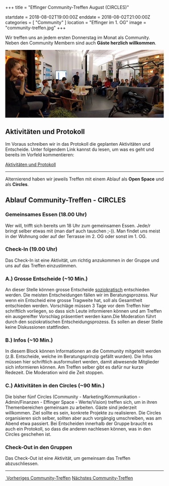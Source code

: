 +++
title = "Effinger Community-Treffen August (CIRCLES)"

startdate = 2018-08-02T19:00:00Z
enddate = 2018-08-02T21:00:00Z
categories = [ "Community" ]
location = "Effinger im 1. OG"
image = "community-treffen.jpg"
+++

Wir treffen uns an jedem ersten Donnerstag im Monat als Community. Neben den Community Membern sind auch **Gäste herzlich willkommen**.

![Effinger Community-Treffen](community-treffen.jpg)

## Aktivitäten und Protokoll

Im Voraus schreiben wir in das Protokoll die geplanten Aktivitäten und Entscheide. Unter folgendem Link kannst du lesen, um was es geht und bereits im Vorfeld kommentieren:

<a href="https://docs.google.com/document/d/1V6IYNo8--TPsr2Qo1CmVBkjx2gdcqmmMbo-yW9Ob2XE/edit?usp=sharing" target="_blank" class="btn btn-mod btn-border btn-round btn-medium">Aktivitäten und Protokoll</a>

---

Alternierend haben wir jeweils Treffen mit einem Ablauf als **Open Space** und als **Circles**.

## Ablauf Community-Treffen - CIRCLES

### Gemeinsames Essen (18.00 Uhr)

Wer will, trifft sich bereits um 18 Uhr zum gemeinsamen Essen. Jede/r bringt selber etwas mit (man darf auch tauschen ;-)). Man findet uns meist in der Wohnung oder auf der Terrasse im 2. OG oder sonst im 1. OG.


### Check-In (19.00 Uhr)

Das Check-In ist eine Aktivität, um richtig anzukommen in der Gruppe und uns auf das Treffen einzustimmen.


### A.) Grosse Entscheide (~10 Min.)

An dieser Stelle können grosse Entscheide [soziokratisch](/organisation/soziokratie/) entschieden werden. Die meisten Entscheidungen fällen wir im Beratungsprozess. Nur wenn ein Entscheid eine grosse Tragweite hat, soll als Gesamtheit entschieden werden. Vorschläge müssen 3 Tage vor dem Treffen hier schriftlich vorliegen, so dass sich Leute informieren können und am Treffen ein ausgereifter Vorschlag präsentiert werden kann.Die Moderation führt durch den soziokratischen Entscheidungsprozess. Es sollen an dieser Stelle keine Diskussionen stattfinden.


### B.) Infos (~10 Min.)

In diesem Block können Informationen an die Community mitgeteilt werden (z.B. Entscheide, welche im Beratungsprinzip gefällt wurden). Die Infos müssen hier schriftlich ausformuliert werden, damit abwesende Mitglieder sich informieren können. Am Treffen selber gibt es dafür nur kurze Redezeit. Die Moderation wird die Zeit stoppen.


### C.) Aktivitäten in den Circles (~90 Min.)

Die bisher fünf Circles (Community - Marketing/Kommunikation - Admin/Finanzen - Effinger Space - Werte/Vision) treffen sich, um in ihren Themenbereichen gemeinsam zu arbeiten. Gäste sind jederzeit willkommen. Ziel sollte es sein, konkrete Projekte zu realisieren. Die Circles organisieren sich selber, sollten aber auch vorgängig umschreiben, was am Abend etwa passiert. Bei Entscheiden innerhalb der Gruppe braucht es auch ein Protokoll, so dass die anderen nachlesen können, was in den Circles geschehen ist.


### Check-Out in den Gruppen

Das Check-Out ist eine Aktivität, um gemeinsam das Treffen abzuschliessen.

---

<a href="/events/100166/" class="blog-item-more left"><i class="fa fa-angle-left"></i>&nbsp;Vorheriges Community-Treffen</a>
<a href="/events/100168/" class="blog-item-more right"><i class="fa fa-angle-right"></i>Nächstes Community-Treffen</a>
